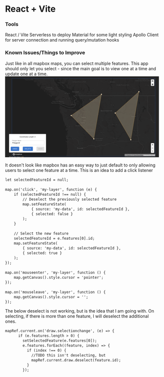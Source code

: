# React + Vite

### Tools

React / Vite
Serverless to deploy
Material for some light styling
Apollo Client for server connection and running query/mutation hooks

### Known Issues/Things to Improve

Just like in all mapbox maps, you can select multiple features. This app should only let you select - since the main goal is to view one at a time and update one at a time.
![alt text](image.png)

It doesn't look like mapbox has an easy way to just default to only allowing users to select one feature at a time. This is an idea to add a click listener

```
let selectedFeatureId = null;

map.on('click', 'my-layer', function (e) {
    if (selectedFeatureId !== null) {
        // Deselect the previously selected feature
        map.setFeatureState(
            { source: 'my-data', id: selectedFeatureId },
            { selected: false }
        );
    }

    // Select the new feature
    selectedFeatureId = e.features[0].id;
    map.setFeatureState(
        { source: 'my-data', id: selectedFeatureId },
        { selected: true }
    );
});

map.on('mouseenter', 'my-layer', function () {
    map.getCanvas().style.cursor = 'pointer';
});

map.on('mouseleave', 'my-layer', function () {
    map.getCanvas().style.cursor = '';
});
```

The below deselect is not working, but is the idea that I am going with. On selecting, if there is more than one feature, I will deselect the additional ones.

```
mapRef.current.on('draw.selectionchange', (e) => {
      if (e.features.length > 0) {
        setSelectedFeature(e.features[0]);
        e.features.forEach((feature, index) => {
          if (index !== 0) {
            //TODO this isn't deselecting, but
            mapRef.current.draw.deselect(feature.id);
          }
        });
```
